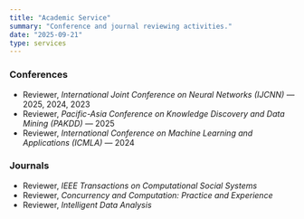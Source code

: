 ```yaml
---
title: "Academic Service"
summary: "Conference and journal reviewing activities."
date: "2025-09-21"
type: services
---
```


### Conferences
- Reviewer, *International Joint Conference on Neural Networks (IJCNN)* — 2025, 2024, 2023
- Reviewer, *Pacific-Asia Conference on Knowledge Discovery and Data Mining (PAKDD)* — 2025
- Reviewer, *International Conference on Machine Learning and Applications (ICMLA)* — 2024

### Journals
- Reviewer, *IEEE Transactions on Computational Social Systems*
- Reviewer, *Concurrency and Computation: Practice and Experience*
- Reviewer, *Intelligent Data Analysis*
